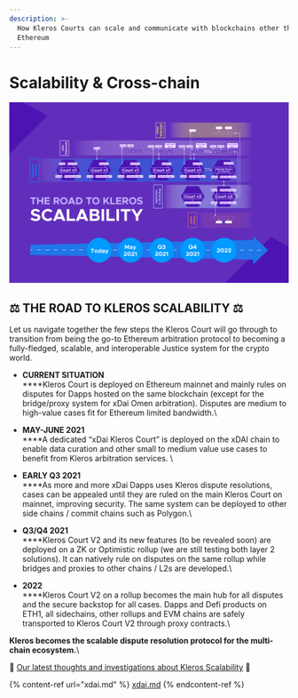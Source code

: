 ```yaml
---
description: >-
  How Kleros Courts can scale and communicate with blockchains other than
  Ethereum
---
```


# Scalability & Cross-chain

![](../../.gitbook/assets/scalability-roadmap-2-.png)

## **⚖️ THE ROAD TO KLEROS SCALABILITY ⚖️**

Let us navigate together the few steps the Kleros Court will go through to transition from being the go-to Ethereum arbitration protocol to becoming a fully-fledged, scalable, and interoperable Justice system for the crypto world.

* **CURRENT SITUATION**\
  ****Kleros Court is deployed on Ethereum mainnet and mainly rules on disputes for Dapps hosted on the same blockchain (except for the bridge/proxy system for xDai Omen arbitration). Disputes are medium to high-value cases fit for Ethereum limited bandwidth.\
                                                                 
* **MAY-JUNE 2021**\
  ****A dedicated “xDai Kleros Court” is deployed on the xDAI chain to enable data curation and other small to medium value use cases to benefit from Kleros arbitration services. \

* **EARLY Q3 2021**\
  ****As more and more xDai Dapps uses Kleros dispute resolutions, cases can be appealed until they are ruled on the main Kleros Court on mainnet, improving security. The same system can be deployed to other side chains / commit chains such as Polygon.\

* **Q3/Q4 2021**\
  ****Kleros Court V2 and its new features (to be revealed soon) are deployed on a ZK or Optimistic rollup (we are still testing both layer 2 solutions). It can natively rule on disputes on the same rollup while bridges and proxies to other chains / L2s are developed.\

* **2022**\
  ****Kleros Court V2 on a rollup becomes the main hub for all disputes and the secure backstop for all cases. Dapps and Defi products on ETH1, all sidechains, other rollups and EVM chains are safely transported to Kleros Court V2 through proxy contracts.\


**Kleros becomes the scalable dispute resolution protocol for the multi-chain ecosystem.**\


🔎 [Our latest thoughts and investigations about Kleros Scalability](https://blog.kleros.io/ethereum-scalability-and-kleros/) 🔎

{% content-ref url="xdai.md" %}
[xdai.md](xdai.md)
{% endcontent-ref %}

